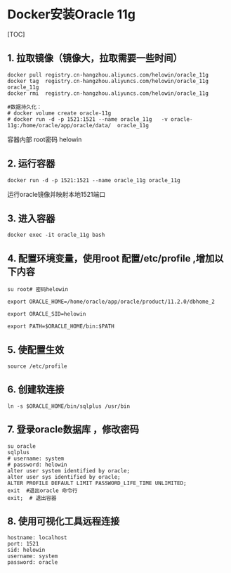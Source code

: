 # Docker安装Oracle 11g

[TOC]

## 1. 拉取镜像（镜像大，拉取需要一些时间）

```shell
docker pull registry.cn-hangzhou.aliyuncs.com/helowin/oracle_11g
docker tag  registry.cn-hangzhou.aliyuncs.com/helowin/oracle_11g oracle_11g
docker rmi  registry.cn-hangzhou.aliyuncs.com/helowin/oracle_11g
```
```shell
#数据持久化： 
# docker volume create oracle-11g 
# docker run -d -p 1521:1521 --name oracle_11g   -v oracle-11g:/home/oracle/app/oracle/data/  oracle_11g 
```
容器内部 root密码 helowin



## 2. 运行容器

```shell
docker run -d -p 1521:1521 --name oracle_11g oracle_11g
```

运行oracle镜像并映射本地1521端口



## 3. 进入容器

```shell
docker exec -it oracle_11g bash
```



## 4. 配置环境变量，使用root 配置/etc/profile ,增加以下内容

```shell
su root# 密码helowin

export ORACLE_HOME=/home/oracle/app/oracle/product/11.2.0/dbhome_2
 
export ORACLE_SID=helowin
 
export PATH=$ORACLE_HOME/bin:$PATH
```



## 5. 使配置生效

```shell
source /etc/profile
```



## 6. 创建软连接

```shell
ln -s $ORACLE_HOME/bin/sqlplus /usr/bin
```



## 7. 登录oracle数据库 ，修改密码

```shell
su oracle
sqlplus
# username: system
# password: helowin
alter user system identified by oracle;
alter user sys identified by oracle;
ALTER PROFILE DEFAULT LIMIT PASSWORD_LIFE_TIME UNLIMITED;
exit  #退出oracle 命令行 
exit;  # 退出容器
```



## 8. 使用可视化工具远程连接

```shell
hostname: localhost
port: 1521
sid: helowin
username: system
password: oracle
```

